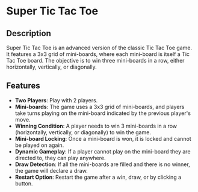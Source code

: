 # Super Tic Tac Toe

## Description
Super Tic Tac Toe is an advanced version of the classic Tic Tac Toe game. It features a 3x3 grid of mini-boards, where each mini-board is itself a Tic Tac Toe board. The objective is to win three mini-boards in a row, either horizontally, vertically, or diagonally.

## Features
- **Two Players**: Play with 2 players.
- **Mini-boards**: The game uses a 3x3 grid of mini-boards, and players take turns playing on the mini-board indicated by the previous player's move.
- **Winning Condition**: A player needs to win 3 mini-boards in a row (horizontally, vertically, or diagonally) to win the game.
- **Mini-board Locking**: Once a mini-board is won, it is locked and cannot be played on again.
- **Dynamic Gameplay**: If a player cannot play on the mini-board they are directed to, they can play anywhere.
- **Draw Detection**: If all the mini-boards are filled and there is no winner, the game will declare a draw.
- **Restart Option**: Restart the game after a win, draw, or by clicking a button.
